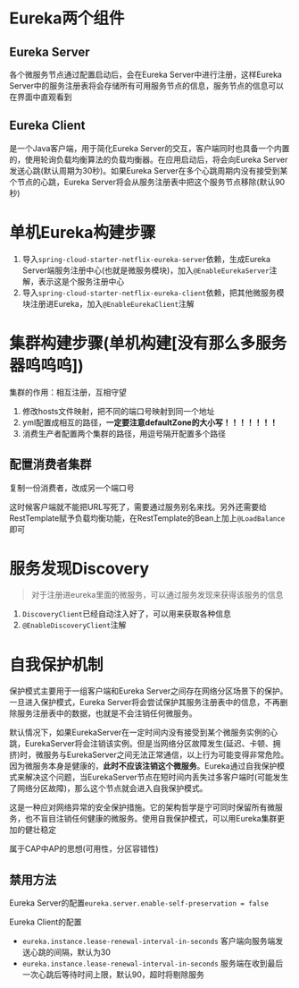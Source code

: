 # Eureka两个组件

## Eureka Server

各个微服务节点通过配置启动后，会在Eureka Server中进行注册，这样Eureka Server中的服务注册表将会存储所有可用服务节点的信息，服务节点的信息可以在界面中直观看到

## Eureka Client

是一个Java客户端，用于简化Eureka Server的交互，客户端同时也具备一个内置的，使用轮询负载均衡算法的负载均衡器。在应用启动后，将会向Eureka Server发送心跳(默认周期为30秒)。如果Eureka Server在多个心跳周期内没有接受到某个节点的心跳，Eureka Server将会从服务注册表中把这个服务节点移除(默认90秒)



# 单机Eureka构建步骤

1. 导入`spring-cloud-starter-netflix-eureka-server`依赖，生成Eureka Server端服务注册中心(也就是微服务模块)，加入`@EnableEurekaServer`注解，表示这是个服务注册中心
2. 导入`spring-cloud-starter-netflix-eureka-client`依赖，把其他微服务模块注册进Eureka，加入`@EnableEurekaClient`注解



# 集群构建步骤(单机构建[没有那么多服务器呜呜呜])

集群的作用：相互注册，互相守望

1. 修改hosts文件映射，把不同的端口号映射到同一个地址
2. yml配置成相互的路径，**一定要注意defaultZone的大小写！！！！！！！**
3. 消费生产者配置两个集群的路径，用逗号隔开配置多个路径

## 配置消费者集群

复制一份消费者，改成另一个端口号

这时候客户端就不能把URL写死了，需要通过服务别名来找。另外还需要给RestTemplate赋予负载均衡功能，在RestTemplate的Bean上加上`@LoadBalance`即可



# 服务发现Discovery

> 对于注册进eureka里面的微服务，可以通过服务发现来获得该服务的信息

1. `DiscoveryClient`已经自动注入好了，可以用来获取各种信息
2. `@EnableDiscoveryClient`注解



# 自我保护机制

保护模式主要用于一组客户端和Eureka Server之间存在网络分区场景下的保护。一旦进入保护模式，Eureka Server将会尝试保护其服务注册表中的信息，不再删除服务注册表中的数据，也就是不会注销任何微服务。

默认情况下，如果EurekaServer在一定时间内没有接受到某个微服务实例的心跳，EurekaServer将会注销该实例。但是当网络分区故障发生(延迟、卡顿、拥挤)时，微服务与EurekaServer之间无法正常通信，以上行为可能变得非常危险。因为微服务本身是健康的，**此时不应该注销这个微服务**。Eureka通过自我保护模式来解决这个问题，当EurekaServer节点在短时间内丢失过多客户端时(可能发生了网络分区故障)，那么这个节点就会进入自我保护模式。

这是一种应对网络异常的安全保护措施。它的架构哲学是宁可同时保留所有微服务，也不盲目注销任何健康的微服务。使用自我保护模式，可以用Eureka集群更加的健壮稳定

属于CAP中AP的思想(可用性，分区容错性)

## 禁用方法

Eureka Server的配置`eureka.server.enable-self-preservation = false`

Eureka Client的配置

*  `eureka.instance.lease-renewal-interval-in-seconds` 客户端向服务端发送心跳的间隔，默认为30
*  `eureka.instance.lease-renewal-interval-in-seconds` 服务端在收到最后一次心跳后等待时间上限，默认90，超时将剔除服务

